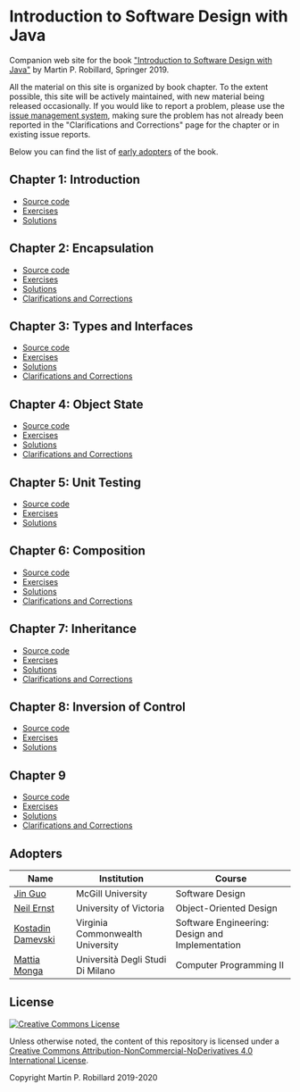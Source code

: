 # Introduction to Software Design with Java

Companion web site for the book ["Introduction to Software Design with Java"](https://www.springer.com/gp/book/9783030240936) by Martin P. Robillard, Springer 2019. 

All the material on this site is organized by book chapter. To the extent possible, this site will be actively maintained, with new material being released occasionally. If you would like to report a problem, please use the [issue management system](https://github.com/prmr/DesignBook/issues), making sure the problem has not already been reported in the "Clarifications and Corrections" page for the chapter or in existing issue reports.

Below you can find the list of [early adopters](#adopters) of the book.

## Chapter 1: Introduction

* [Source code](chapter-code/chapter1)
* [Exercises](exercises/e-chapter1.md)
* [Solutions](solutions/s-chapter1.md)

## Chapter 2: Encapsulation

* [Source code](chapter-code/chapter2)
* [Exercises](exercises/e-chapter2.md)
* [Solutions](solutions/s-chapter2.md)
* [Clarifications and Corrections](corrections/c-chapter2.md)


## Chapter 3: Types and Interfaces

* [Source code](chapter-code/chapter3)
* [Exercises](exercises/e-chapter3.md)
* [Solutions](solutions/s-chapter3.md) 
* [Clarifications and Corrections](corrections/c-chapter3.md)


## Chapter 4: Object State

* [Source code](chapter-code/chapter4)
* [Exercises](exercises/e-chapter4.md)
* [Solutions](solutions/s-chapter4.md)
* [Clarifications and Corrections](corrections/c-chapter4.md)


## Chapter 5: Unit Testing

* [Source code](chapter-code/chapter5)
* [Exercises](exercises/e-chapter5.md)
* [Solutions](solutions/s-chapter5.md)

## Chapter 6: Composition

* [Source code](chapter-code/chapter6)
* [Exercises](exercises/e-chapter6.md)
* [Solutions](solutions/s-chapter6.md)
* [Clarifications and Corrections](corrections/c-chapter6.md)

## Chapter 7: Inheritance

* [Source code](chapter-code/chapter7)
* [Exercises](exercises/e-chapter7.md)
* [Solutions](solutions/s-chapter7.md)
* [Clarifications and Corrections](corrections/c-chapter7.md)

## Chapter 8: Inversion of Control

* [Source code](chapter-code/chapter8)
* [Exercises](exercises/e-chapter8.md)
* [Solutions](solutions/s-chapter8.md)


## Chapter 9

* [Source code](chapter-code/chapter9)
* [Exercises](exercises/e-chapter9.md)
* [Solutions](solutions/s-chapter9.md)
* [Clarifications and Corrections](corrections/c-chapter9.md)

## Adopters

|Name|Institution|Course|
|---|---|---|
|[Jin Guo](http://jguo-web.com)|McGill University|Software Design|
|[Neil Ernst](http://neilernst.net)|University of Victoria|Object-Oriented Design|
|[Kostadin Damevski](http://damevski.github.io)|Virginia Commonwealth University|Software Engineering: Design and Implementation|
|[Mattia Monga](https://homes.di.unimi.it/monga)|Universit&agrave; Degli Studi Di Milano|Computer Programming II|

## License

<a rel="license" href="http://creativecommons.org/licenses/by-nc-nd/4.0/"><img alt="Creative Commons License" style="border-width:0" src="https://i.creativecommons.org/l/by-nc-nd/4.0/88x31.png" /></a>

Unless otherwise noted, the content of this repository is licensed under a <a rel="license" href="http://creativecommons.org/licenses/by-nc-nd/4.0/">Creative Commons Attribution-NonCommercial-NoDerivatives 4.0 International License</a>. 

Copyright Martin P. Robillard 2019-2020

